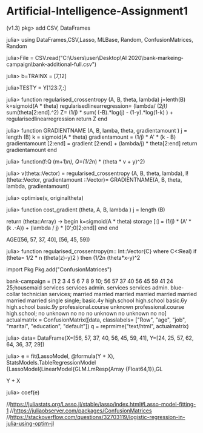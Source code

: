 # Artificial-Intelligence-Assignment1

(v1.3) pkg> add CSV, DataFrames

julia> using DataFrames,CSV,Lasso, MLBase, Random, ConfusionMatrices, Random


julia>File = CSV.read("C:\\Users\\user\\Desktop\\AI 2020\\bank-markeing-campaign\\bank-additional-full.csv")


julia> b=TRAINX = [7,12]

julia>TESTY = Y[123:7,:]


julia> function regularised_crossentropy (A, B, theta, lambda)
j=lenth(B)
k=sigmoid(A * theta)
regularisedlinearregression= (lambda/ (2*j))* sum(theta[2:end].^2)
Z= (1/j) * sum( (-B).*log(j) - (1-y).*log(1-k) ) + regularisedlinearregression
return Z
end


julia> function GRADIENTNAME (A, B, lamba, theta, gradientamount )
j = length (B)
k = sigmoid(A * theta)
gradientamount   = (1/j) * A' * (k - B)
gradientamount [2:end] = gradient [2:end] + (lambda/j) * theta[2:end]
return gradientamount 
end

julia> function(f:Q (m+1)*n),
Q=(1/2*n) * (theta * v + y)^2)

julia> v(theta::Vector) = regularised_crossentropy (A, B, theta, lambda),
l!(theta::Vector, gradientamount ::Vector)= GRADIENTNAME(A, B, theta, lambda, gradientamount)

julia> optimise(v, originaltheta)

julia> function cost_gradient (theta, A, B, lambda )
j = length (B)

return (theta::Array) -> begin 
k=sigmoid(A * theta)
storage [:] = (1/j) * (A'  *  (k .-A)) + (lambda / j) * [0';0[2;end]]
end
end

AGE([56, 57, 37, 40], [56, 45, 59])

julia> function regularised_crossentropy(m:: Int::Vector{C} where C<:Real)
  if (theta= 1/2 * n (theta(z)-y)2
)
then (1/2n (theta*x-y)^2


import Pkg
Pkg.add("ConfusionMatrices")

bank-campaign = [1 2 3 4 5 6 7 8 9 10; 56 57 37 40 56 45 59 41 24 25;housemaid services services admin. services services admin. blue-collar technician services; married married married married married married married married single single; basic.4y high.school high.school basic.6y high.school basic.9y professional.course unknown professional.course high.school; no unknown no no no unknown  no unknown no no]
actualmatrix = ConfusionMatrix([data, classlabels= ["Row",  "age", "job", "marital", "education", "default"])
q = reprmime("text/html", actualmatrix)


julia> data= DataFrame(X=[56, 57, 37, 40, 56, 45, 59, 41], Y=[24, 25, 57, 62, 64, 36, 37, 29])

julia> e = fit(LassoModel, @formula(Y + X), 
StatsModels.TableRegressionModel {LassoModel{LinearModel{GLM.LmResp{Array {Float64,1}},GL

Y + X

julia> coef(e)



//https://juliastats.org/Lasso.jl/stable/lasso/index.html#Lasso-model-fitting-1
//https://juliaobserver.com/packages/ConfusionMatrices
//https://stackoverflow.com/questions/32703119/logistic-regression-in-julia-using-optim-jl
                                                                                                                                                                                                                                                                                                                                                                                                                                                                                                                                                                                                                                                                                                                                                                                                                                                                                                                                                                                                                                                                                                                                                                                                                                                                                                                                                                                                                                                                                                                                                                                                                                                                                                                                                                                                                                                                                                                                                                                                                                                                                                                                                                                                                                                                                                                                                                                                                                                                                                                                                                                                                                                                                                                                                                                                                                                                                                                                                                                                                                                                                                                                                                                                                                                                                                                                                                                                                                                                                                                                                                                                                                                                                                                                                                                                                                                                                                                                                                                                                                                                                                                                                                                                                                                                    
